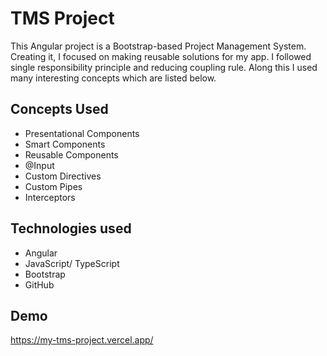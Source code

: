 # TMS Project
This Angular project is a Bootstrap-based Project Management System. Creating it, I focused on making reusable solutions for my app. I followed single responsibility principle and reducing coupling rule. Along this I used many interesting concepts which are listed below.

## Concepts Used

* Presentational Components
* Smart Components
* Reusable Components
* @Input 
* Custom Directives
* Custom Pipes
* Interceptors

## Technologies used

* Angular
* JavaScript/ TypeScript
* Bootstrap
* GitHub

## Demo

https://my-tms-project.vercel.app/

